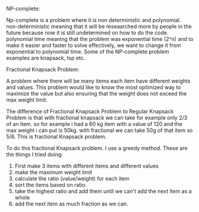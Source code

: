 NP-complete:

Np-complete is a problem where it is non deterministic and polynomial. non-deterministic meaning that it will be reseaarched more by people in the future because now it is still undetermined on how to do the code. polynomial time meaning that the problem was exponential time (2^n) and to make it easier and faster to solve effectively, we want to change it from exponential to polynomial time. Some of the NP-complete problem examples are knapsack, tsp etc.

Fractional Knapsack Problem:

A problem where there will be many items each item have different weights and values. This problem would like to know the most optimized way to maximize the value but also ensuring that the weight does not exceed the max weight limit.

The difference of Fractional Knapsack Problem to Regular Knapsack Problem is that with fractional knapsack we can take for example only 2/3 of an item. so for example i had a 60 kg item with a value of 120 and the max weight i can put is 50kg. with fractional we can take 50g of that item so 5/6. This is fractional Knapsack problem.

To do  this fractional Knapsack problem. I use a greedy method. These are the things I tried doing:
1. First make 3 items with different items and different values
2. make the maximum weight limit
3. calculate the ratio (value/weight) for each item
4. sort the items based on ratio
5. take the highest ratio and add them until we can't add the next item as a whole
6. add the next item as much fraction as we can.